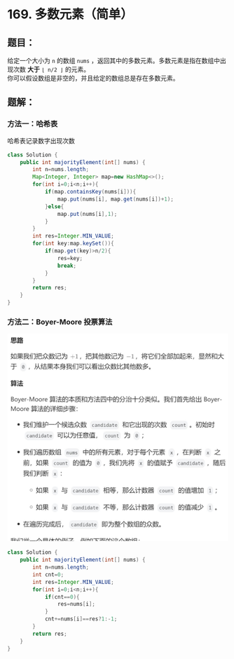# 169. 多数元素（简单）
## 题目：
给定一个大小为 `n` 的数组 `nums` ，返回其中的多数元素。多数元素是指在数组中出现次数 **大于** `⌊ n/2 ⌋` 的元素。\
你可以假设数组是非空的，并且给定的数组总是存在多数元素。
## 题解：
### 方法一：哈希表
哈希表记录数字出现次数
```java
class Solution {
    public int majorityElement(int[] nums) {
        int n=nums.length;
        Map<Integer, Integer> map=new HashMap<>();
        for(int i=0;i<n;i++){
            if(map.containsKey(nums[i])){
                map.put(nums[i], map.get(nums[i])+1);
            }else{
                map.put(nums[i],1);
            }
        }
        int res=Integer.MIN_VALUE;
        for(int key:map.keySet()){
            if(map.get(key)>n/2){
                res=key;
                break;
            }
        }
        return res;
    }
}
```
### 方法二：Boyer-Moore 投票算法
![](../图片/169.jpg)
```java
class Solution {
    public int majorityElement(int[] nums) {
        int n=nums.length;
        int cnt=0;
        int res=Integer.MIN_VALUE;
        for(int i=0;i<n;i++){
            if(cnt==0){
                res=nums[i];
            }
            cnt+=nums[i]==res?1:-1;
        }
        return res;
    }
}
```